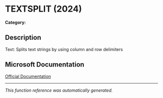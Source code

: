 # TEXTSPLIT (2024)

**Category:** 

## Description
Text: Splits text strings by using column and row delimiters

## Microsoft Documentation
[Official Documentation](https://support.microsoft.com//en-us/office/textsplit-function-b1ca414e-4c21-4ca0-b1b7-bdecace8a6e7)

---
*This function reference was automatically generated.*
